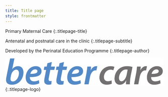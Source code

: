 ```yaml
---
title: Title page
style: frontmatter
---
```


Primary Maternal Care
{:.titlepage-title}

Antenatal and postnatal care in the clinic
{:.titlepage-subtitle}

Developed by the Perinatal Education Programme
{:.titlepage-author}

![Bettercare logo](images/bettercare-logo.jpg){:.titlepage-logo}
